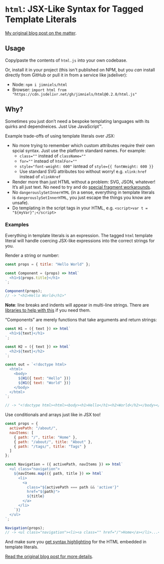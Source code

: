 # `html`: JSX-Like Syntax for Tagged Template Literals

[My original blog post on the matter](https://blog.jim-nielsen.com/2019/jsx-like-syntax-for-tagged-template-literals/).

## Usage

Copy/paste the contents of `html.js` into your own codebase.

Or, install it in your project (this isn't published on NPM, but you _can_ install directly from GitHub or pull it in from a service like jsdeliver):

- Node: `npm i jimniels/html`
- Browser: `import html from "https://cdn.jsdelivr.net/gh/jimniels/html@0.2.0/html.js"`

## Why?

Sometimes you just don’t need a bespoke templating languages with its quirks and dependneices. Just Use JavaScript™️.

Example trade-offs of using template literals over JSX:

- No more trying to remember which custom attributes require their own spcial syntax. Just use the platform standard names. For example:
  - `class=""` instead of `className=""`
  - `for=""` instead of `htmlFor=""`
  - `style="font-weight: 600"` isntead of `style={{ fontWeight: 600 }}`
  - Use standard SVG attributes too without worry! e.g. `xlink:href` instead of `xlinkHref`
- Render more than just HTML without a problem: SVG, JSON, whatever! It’s all just text. No need to try and do [special fragment workarounds](https://github.com/facebook/react/issues/12014#issuecomment-454869517).
- No `dangerouslySetInnerHTML` (in a sense, everything in template literals is `dangerouslySetInnerHTML`, you just escape the things you know are unsafe).
- Do templating in the script tags in your HTML, e.g. `<script>var t = "${myVar}";</script>`

### Examples

Everything in template literals is an expression. The tagged `html` template literal will handle coercing JSX-like expressions into the correct strings for you.

Render a string or number:

```js
const props = { title: "Hello World" };

const Component = (props) => html`
  <h1>${props.title}</h1>
`;

Component(props);
// -> "<h1>Hello World</h1>"
```

**Note**: line breaks and indents will appear in multi-line strings. There are [libraries to help with this](https://www.npmjs.com/package/dedent) if you need them.

“Components” are merely functions that take arguments and return strings:

```js
const H1 = ({ text }) => html`
  <h1>${text}</h1>
`;

const H2 = ({ text }) => html`
  <h2>${text}</h2>
`;

const out = `<!doctype html>
  <html>
    <body>
      ${H1({ text: "Hello" })}
      ${H1({ text: "World" })}
    </body>
  </html>
`;

// -> "<!doctype html><html><body><h1>Hello</h1><h2>World</h2></body></html>"
```

Use conditionals and arrays just like in JSX too!

```js
const props = {
  activePath: "/about/",
  navItems: [
    { path: "/", title: "Home" },
    { path: "/about/", title: "About" },
    { path: "/tags/", title: "Tags" }
  ]
};

const Navigation = ({ activePath, navItems }) => html`
  <ul class="navigation">
    ${navItems.map(({ path, title }) => html`
      <li>
        <a
          class="${activePath === path && 'active'}"
          href="${path}">
          ${title}
        </a>
      </li>
    `)}
  </ul>
`;

Navigation(props);
// -> <ul class="navigation"><li><a class="" href="/">Home</a></li>...</ul>
```

And make sure you [get syntax highlighting](https://github.com/mjbvz/vscode-lit-html) for the HTML embedded in template literals.

[Read the original blog post for more details](https://blog.jim-nielsen.com/2019/jsx-like-syntax-for-tagged-template-literals/).
